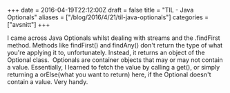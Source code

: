 +++
date = 2016-04-19T22:12:00Z
draft = false
title = "TIL - Java Optionals"
aliases = ["/blog/2016/4/21/til-java-optionals"]
categories = ["avsnitt"]
+++

I came across Java Optionals whilst dealing with streams and the .findFirst method. Methods like findFirst() and findAny() don't return the type of what you're applying it to, unfortunately. Instead, it returns an object of the Optional class.&nbsp;
Optionals are container objects that may or may not contain a value. Essentially, I learned to fetch the value by calling a get(), or simply returning a orElse(what you want to return) here, if the Optional doesn't contain a value.
Very handy.

